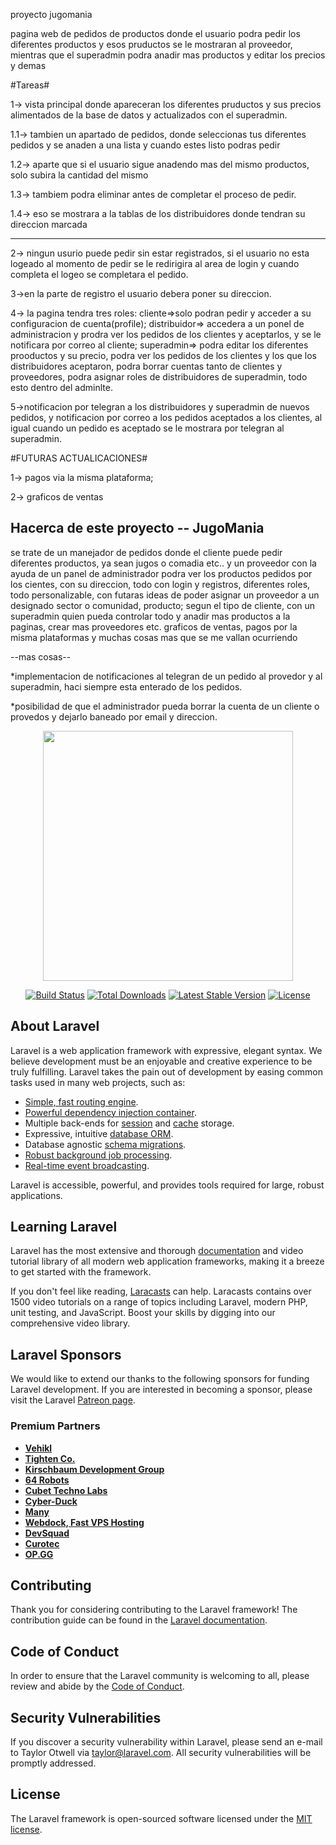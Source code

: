 proyecto jugomania

pagina web de pedidos de productos donde el usuario podra pedir los diferentes productos y esos pruductos se le mostraran al proveedor, mientras que el superadmin podra anadir mas productos y editar los precios y demas

#Tareas#

1-> vista principal donde apareceran los diferentes pruductos y sus precios alimentados de la base de datos y actualizados con el superadmin. 

1.1-> tambien un apartado de pedidos, donde seleccionas tus diferentes pedidos y se anaden a una lista y cuando estes listo podras pedir

1.2-> aparte que si el usuario sigue anadendo mas del mismo productos, solo subira la cantidad del mismo

1.3-> tambiem podra eliminar antes de completar el proceso de pedir.

1.4-> eso se mostrara a la tablas de los distribuidores donde tendran su direccion marcada

---------------------------------------------------------------------------------------------------------  

2-> ningun usurio puede pedir sin estar registrados, si el usuario no esta logeado al momento de pedir se le redirigira al area de login y cuando completa el logeo se completara el pedido.

3->en la parte de registro el usuario debera poner su direccion.

4-> la pagina tendra tres roles: cliente=>solo podran pedir y acceder a su configuracion de cuenta(profile);
distribuidor=> accedera a un ponel de administracion y prodra ver los pedidos de los clientes y aceptarlos, y se le notificara por correo al cliente; superadmin=> podra editar los diferentes prooductos y su precio, podra ver los pedidos de los clientes y los que los distribuidores aceptaron, podra borrar cuentas tanto de clientes y proveedores, podra asignar roles de distribuidores  de superadmin, todo esto dentro del adminlte.

5->notificacion por telegran a los distribuidores y superadmin de nuevos pedidos, y notificacion por correo a los pedidos aceptados a los clientes, al igual cuando un pedido es aceptado se le mostrara por telegran al superadmin.

#FUTURAS ACTUALICACIONES#

1-> pagos via la misma plataforma;

2-> graficos de ventas


## Hacerca de este proyecto -- JugoMania

se trate de un manejador de pedidos donde el cliente puede pedir diferentes productos, ya sean jugos o comadia etc.. y un proveedor con la ayuda de un panel de administrador podra ver los productos pedidos por los cientes, con su direccion, todo con login y registros, diferentes roles, todo personalizable, con futaras ideas de poder asignar un proveedor a un designado sector o comunidad, producto; segun el tipo de cliente, con un superadmin quien pueda controlar todo y anadir mas productos a la paginas, crear mas proveedores etc. graficos de ventas, pagos por la misma plataformas y muchas cosas mas que se me vallan ocurriendo

--mas cosas--

*implementacion de notificaciones al telegran de un pedido al provedor y al superadmin, haci siempre esta enterado de los pedidos.

*posibilidad de que el administrador pueda borrar la cuenta de un cliente o provedos y dejarlo baneado por email y direccion.




<p align="center"><a href="https://laravel.com" target="_blank"><img src="https://raw.githubusercontent.com/laravel/art/master/logo-lockup/5%20SVG/2%20CMYK/1%20Full%20Color/laravel-logolockup-cmyk-red.svg" width="400"></a></p>

<p align="center">
<a href="https://travis-ci.org/laravel/framework"><img src="https://travis-ci.org/laravel/framework.svg" alt="Build Status"></a>
<a href="https://packagist.org/packages/laravel/framework"><img src="https://img.shields.io/packagist/dt/laravel/framework" alt="Total Downloads"></a>
<a href="https://packagist.org/packages/laravel/framework"><img src="https://img.shields.io/packagist/v/laravel/framework" alt="Latest Stable Version"></a>
<a href="https://packagist.org/packages/laravel/framework"><img src="https://img.shields.io/packagist/l/laravel/framework" alt="License"></a>
</p>

## About Laravel

Laravel is a web application framework with expressive, elegant syntax. We believe development must be an enjoyable and creative experience to be truly fulfilling. Laravel takes the pain out of development by easing common tasks used in many web projects, such as:

- [Simple, fast routing engine](https://laravel.com/docs/routing).
- [Powerful dependency injection container](https://laravel.com/docs/container).
- Multiple back-ends for [session](https://laravel.com/docs/session) and [cache](https://laravel.com/docs/cache) storage.
- Expressive, intuitive [database ORM](https://laravel.com/docs/eloquent).
- Database agnostic [schema migrations](https://laravel.com/docs/migrations).
- [Robust background job processing](https://laravel.com/docs/queues).
- [Real-time event broadcasting](https://laravel.com/docs/broadcasting).

Laravel is accessible, powerful, and provides tools required for large, robust applications.

## Learning Laravel

Laravel has the most extensive and thorough [documentation](https://laravel.com/docs) and video tutorial library of all modern web application frameworks, making it a breeze to get started with the framework.

If you don't feel like reading, [Laracasts](https://laracasts.com) can help. Laracasts contains over 1500 video tutorials on a range of topics including Laravel, modern PHP, unit testing, and JavaScript. Boost your skills by digging into our comprehensive video library.

## Laravel Sponsors

We would like to extend our thanks to the following sponsors for funding Laravel development. If you are interested in becoming a sponsor, please visit the Laravel [Patreon page](https://patreon.com/taylorotwell).

### Premium Partners

- **[Vehikl](https://vehikl.com/)**
- **[Tighten Co.](https://tighten.co)**
- **[Kirschbaum Development Group](https://kirschbaumdevelopment.com)**
- **[64 Robots](https://64robots.com)**
- **[Cubet Techno Labs](https://cubettech.com)**
- **[Cyber-Duck](https://cyber-duck.co.uk)**
- **[Many](https://www.many.co.uk)**
- **[Webdock, Fast VPS Hosting](https://www.webdock.io/en)**
- **[DevSquad](https://devsquad.com)**
- **[Curotec](https://www.curotec.com/)**
- **[OP.GG](https://op.gg)**

## Contributing

Thank you for considering contributing to the Laravel framework! The contribution guide can be found in the [Laravel documentation](https://laravel.com/docs/contributions).

## Code of Conduct

In order to ensure that the Laravel community is welcoming to all, please review and abide by the [Code of Conduct](https://laravel.com/docs/contributions#code-of-conduct).

## Security Vulnerabilities

If you discover a security vulnerability within Laravel, please send an e-mail to Taylor Otwell via [taylor@laravel.com](mailto:taylor@laravel.com). All security vulnerabilities will be promptly addressed.

## License

The Laravel framework is open-sourced software licensed under the [MIT license](https://opensource.org/licenses/MIT).
